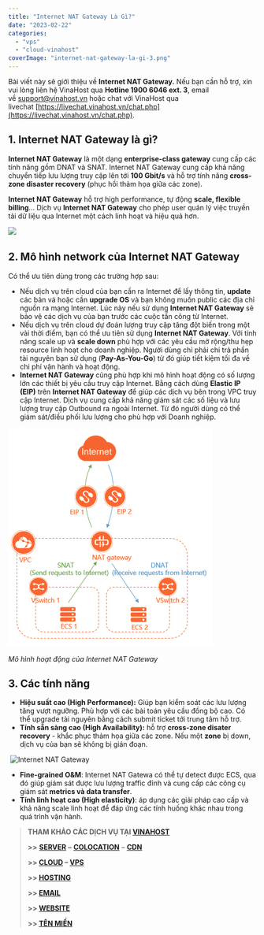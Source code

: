 ```yaml
---
title: "Internet NAT Gateway Là Gì?"
date: "2023-02-22"
categories: 
  - "vps"
  - "cloud-vinahost"
coverImage: "internet-nat-gateway-la-gi-3.png"
---
```


Bài viết này sẽ giới thiệu về **Internet NAT Gateway.** Nếu bạn cần hỗ trợ, xin vui lòng liên hệ VinaHost qua **Hotline 1900 6046 ext. 3**, email về [support@vinahost.vn](mailto:support@vinahost.vn) hoặc chat với VinaHost qua livechat [https://livechat.vinahost.vn/chat.php](https://livechat.vinahost.vn/chat.php).

## 1\. Internet NAT Gateway là gì?

**Internet NAT Gateway** là một dạng **enterprise-class gateway** cung cấp các tính năng gồm DNAT và SNAT. Internet NAT Gateway cung cấp khả năng chuyển tiếp lưu lượng truy cập lên tới **100 Gbit/s** và hỗ trợ tính năng **cross-zone disaster recovery** (phục hồi thảm họa giữa các zone).

**Internet NAT Gateway** hỗ trợ high performance, tự động **scale, flexible billing**… Dịch vụ **Internet NAT Gateway** cho phép user quản lý việc truyền tải dữ liệu qua Internet một cách linh hoạt và hiệu quả hơn.

![](https://kb.vinahost.vn/wp-content/uploads/2023/02/internet-nat-gateway-la-gi-2.webp)

## 2\. Mô hình network của Internet NAT Gateway

Có thể ưu tiên dùng trong các trường hợp sau:

- Nếu dịch vụ trên cloud của bạn cần ra Internet để lấy thông tin, **update** các bản vá hoặc cần **upgrade OS** và bạn không muốn public các địa chỉ nguồn ra mạng Internet. Lúc này nếu sử dụng **Internet NAT Gateway** sẽ bảo vệ các dịch vụ của bạn trước các cuộc tấn công từ Internet.
- Nếu dịch vụ trên cloud dự đoán lượng truy cập tăng đột biến trong một vài thời điểm, bạn có thể ưu tiên sử dụng **Internet NAT Gateway**. Với tính năng scale up và **scale down** phù hợp với các yêu cầu mở rộng/thu hẹp resource linh hoạt cho doanh nghiệp. Người dùng chỉ phải chi trả phần tài nguyên bạn sử dụng (**Pay-As-You-Go**) từ đó giúp tiết kiệm tối đa về chi phí vận hành và hoạt động.
- **Internet NAT Gateway** cũng phù hợp khi mô hình hoạt động có số lượng lớn các thiết bị yêu cầu truy cập Internet. Bằng cách dùng **Elastic IP (EIP)** trên **Internet NAT Gateway** để giúp các dịch vụ bên trong VPC truy cập Internet. Dịch vụ cung cấp khả năng giám sát các số liệu và lưu lượng truy cập Outbound ra ngoài Internet. Từ đó người dùng có thể giám sát/điều phối lưu lượng cho phù hợp với Doanh nghiệp.

![Internet NAT Gateway](images/internet-nat-gateway-la-gi-1.png)

_Mô hình hoạt động của Internet NAT Gateway_

## 3\. Các tính năng

- **Hiệu suất cao (High Performance):** Giúp bạn kiểm soát các lưu lượng tăng vượt ngưỡng. Phù hợp với các bài toán yêu cầu đồng bộ cao. Có thể upgrade tài nguyên bằng cách submit ticket tới trung tâm hỗ trợ.
- **Tính sẵn sàng cao (High Availability):** hỗ trợ **cross-zone disater recovery** - khắc phục thảm họa giữa các zone. Nếu một **zone** bị down, dịch vụ của bạn sẽ không bị gián đoạn.

 ![Internet NAT Gateway](https://kb.vinahost.vn/wp-content/uploads/2023/02/internet-nat-gateway-la-gi-4.webp)

- **Fine-grained O&M**: Internet NAT Gatewa có thể tự detect được ECS, qua đó giúp giám sát được lưu lượng traffic đỉnh và cung cấp các công cụ giám sát **metrics và data transfer**.
- **Tính linh hoạt cao (High elasticity)**: áp dụng các giải pháp cao cấp và khả năng scale linh hoạt để đáp ứng các tính huống khác nhau trong quá trình vận hành.

> **THAM KHẢO CÁC DỊCH VỤ TẠI [VINAHOST](https://kb.vinahost.vn/)**
> 
> **\>>** [**SERVER**](https://vinahost.vn/thue-may-chu-rieng/) **–** [**COLOCATION**](https://vinahost.vn/colocation.html) – [**CDN**](https://vinahost.vn/dich-vu-cdn-chuyen-nghiep)
> 
> **\>> [CLOUD](https://vinahost.vn/cloud-server-gia-re/) – [VPS](https://vinahost.vn/vps-ssd-chuyen-nghiep/)**
> 
> **\>> [HOSTING](https://vinahost.vn/wordpress-hosting)**
> 
> **\>> [EMAIL](https://vinahost.vn/email-hosting)**
> 
> **\>> [WEBSITE](http://vinawebsite.vn/)**
> 
> **\>> [TÊN MIỀN](https://vinahost.vn/ten-mien-gia-re/)**
